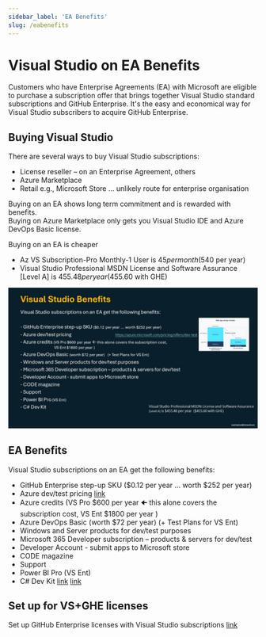 ```yaml
---
sidebar_label: 'EA Benefits'
slug: /eabenefits
---
```


# Visual Studio on EA Benefits

Customers who have Enterprise Agreements (EA) with Microsoft are eligible to purchase a subscription offer that brings together Visual Studio standard subscriptions and GitHub Enterprise. It's the easy and economical way for Visual Studio subscribers to acquire GitHub Enterprise.

## Buying Visual Studio

There are several ways to buy Visual Studio subscriptions:
- License reseller – on an Enterprise Agreement, others
- Azure Marketplace
- Retail e.g., Microsoft Store ... unlikely route for enterprise organisation

Buying on an EA shows long term commitment and is rewarded with benefits.  
Buying on Azure Marketplace only gets you Visual Studio IDE and Azure DevOps Basic license.

Buying on an EA is cheaper 
- Az VS Subscription-Pro Monthly-1 User  is $45 per month   ($540 per year)
- Visual Studio Professional MSDN License and Software Assurance [Level A] is $455.48 per year  ($455.60 with GHE)

![graphic](images/VS-EA-benefits.jpg)


## EA Benefits

Visual Studio subscriptions on an EA get the following benefits:

- GitHub Enterprise step-up SKU ($0.12 per year ... worth $252 per year)
- Azure dev/test pricing [link](https://azure.microsoft.com/pricing/offers/dev-test )
- Azure credits (VS Pro $600 per year &#129032; this alone covers the subscription cost, VS Ent $1800 per year )
- Azure DevOps Basic (worth $72 per year)   (+ Test Plans for VS Ent)
- Windows and Server products for dev/test purposes
- Microsoft 365 Developer subscription – products & servers for dev/test
- Developer Account - submit apps to Microsoft store
- CODE magazine 
- Support 
- Power BI Pro (VS Ent)
- C# Dev Kit [link](https://devblogs.microsoft.com/visualstudio/announcing-csharp-dev-kit-for-visual-studio-code/) [link](https://marketplace.visualstudio.com/items?itemName=ms-dotnettools.csdevkit)


## Set up for VS+GHE licenses

Set up GitHub Enterprise licenses with Visual Studio subscriptions [link](https://learn.microsoft.com/en-us/visualstudio/subscriptions/assign-github)
